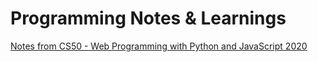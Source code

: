 # Programming Notes & Learnings #

[Notes from CS50 - Web Programming with Python and JavaScript 2020](https://github.com/jarry90/learnings/blob/main/CS50%20-%20Web%20Programming%20with%20Python%20and%20JavaScript/notes.md)